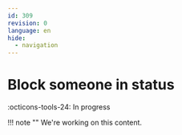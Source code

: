 ```yaml
---
id: 309
revision: 0
language: en
hide:
  - navigation
---
```


# Block someone in status

 :octicons-tools-24: In progress

!!! note ""
     We're working on this content.
